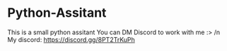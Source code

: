 # Python-Assitant
This is a small python assitant
You can DM Discord to work with me :> /n
My discord: https://discord.gg/8PT2TrKuPh

